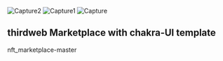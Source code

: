 ![Capture2](https://github.com/Asad-Ghouri/lbac-nft_marketplace-master/assets/84624564/9a33df51-120d-4993-814e-f4f8945695f9)
![Capture1](https://github.com/Asad-Ghouri/lbac-nft_marketplace-master/assets/84624564/878d9b3b-b30f-4f58-b9da-2c2cd08750b6)
![Capture](https://github.com/Asad-Ghouri/lbac-nft_marketplace-master/assets/84624564/5ad879cf-4309-4d2a-87b4-9a9ce50ace88)
## thirdweb Marketplace with chakra-UI template

nft_marketplace-master
